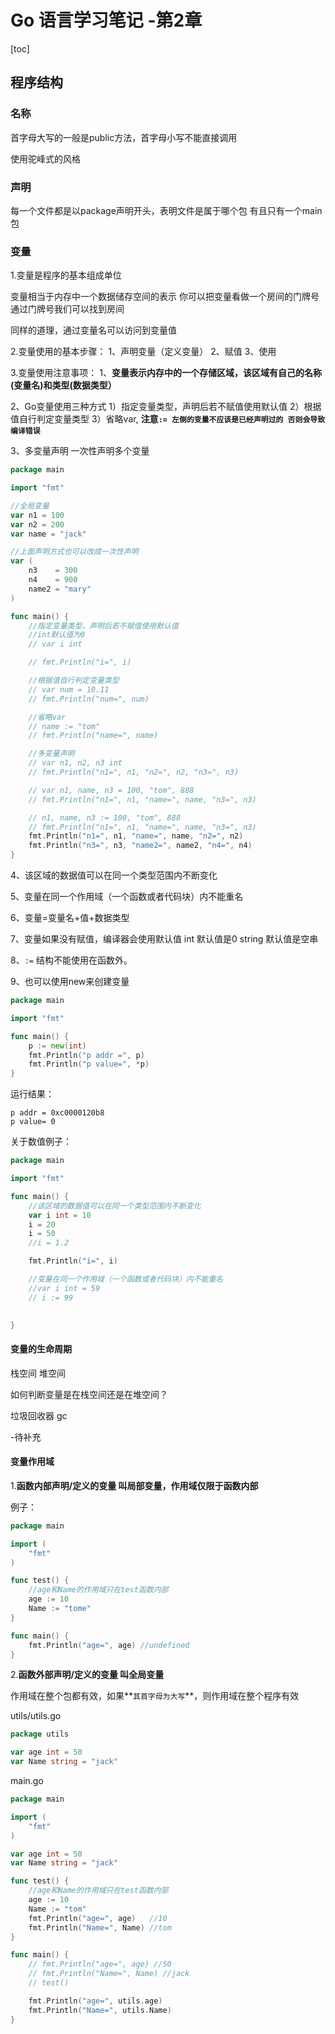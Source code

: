 # Go 语言学习笔记 -第2章

[toc]
## 程序结构

### 名称

首字母大写的一般是public方法，首字母小写不能直接调用

使用驼峰式的风格


### 声明

每一个文件都是以package声明开头，表明文件是属于哪个包
有且只有一个main包



### 变量

1.变量是程序的基本组成单位

变量相当于内存中一个数据储存空间的表示
你可以把变量看做一个房间的门牌号
通过门牌号我们可以找到房间

同样的道理，通过变量名可以访问到变量值

2.变量使用的基本步骤：
1、声明变量（定义变量）
2、赋值
3、使用

3.变量使用注意事项：
1、**变量表示内存中的一个存储区域，该区域有自己的名称(变量名)和类型(数据类型）**

2、Go变量使用三种方式
1）指定变量类型，声明后若不赋值使用默认值
2）根据值自行判定变量类型
3）省略var, **注意`:= 左侧的变量不应该是已经声明过的 否则会导致编译错误`**

3、多变量声明
一次性声明多个变量

```go
package main

import "fmt"

//全局变量
var n1 = 100
var n2 = 200
var name = "jack"

//上面声明方式也可以改成一次性声明
var (
    n3    = 300
    n4    = 900
    name2 = "mary"
)

func main() {
    //指定变量类型，声明后若不赋值使用默认值
    //int默认值为0
    // var i int

    // fmt.Println("i=", i)

    //根据值自行判定变量类型
    // var num = 10.11
    // fmt.Println("num=", num)

    //省略var
    // name := "tom"
    // fmt.Println("name=", name)

    //多变量声明
    // var n1, n2, n3 int
    // fmt.Println("n1=", n1, "n2=", n2, "n3=", n3)

    // var n1, name, n3 = 100, "tom", 888
    // fmt.Println("n1=", n1, "name=", name, "n3=", n3)

    // n1, name, n3 := 100, "tom", 888
    // fmt.Println("n1=", n1, "name=", name, "n3=", n3)
    fmt.Println("n1=", n1, "name=", name, "n2=", n2)
    fmt.Println("n3=", n3, "name2=", name2, "n4=", n4)
}

```
4、该区域的数据值可以在同一个类型范围内不断变化



5、变量在同一个作用域（一个函数或者代码块）内不能重名


6、变量=变量名+值+数据类型


7、变量如果没有赋值，编译器会使用默认值
int 默认值是0
string 默认值是空串


8、`:=` 结构不能使用在函数外。


9、也可以使用new来创建变量

```go
package main

import "fmt"

func main() {
	p := new(int)
	fmt.Println("p addr =", p)
	fmt.Println("p value=", *p)
}

```
运行结果：
```
p addr = 0xc0000120b8
p value= 0
```


关于数值例子：

```go
package main

import "fmt"

func main() {
    //该区域的数据值可以在同一个类型范围内不断变化
    var i int = 10
    i = 20
    i = 50
    //i = 1.2

    fmt.Println("i=", i)

    //变量在同一个作用域（一个函数或者代码块）内不能重名
    //var i int = 59
    // i := 99

    
}
```

####  变量的生命周期

栈空间
堆空间

如何判断变量是在栈空间还是在堆空间？

垃圾回收器 gc

-待补充


#### 变量作用域

1.**函数内部声明/定义的变量 叫局部变量，作用域仅限于函数内部**

例子：
```go
package main

import (
    "fmt"
)

func test() {
    //age和Name的作用域只在test函数内部
    age := 10
    Name := "tome"
}

func main() {
    fmt.Println("age=", age) //undefined
}

```

2.**函数外部声明/定义的变量 叫全局变量**

作用域在整个包都有效，如果**`其首字母为大写`**，则作用域在整个程序有效


utils/utils.go
```go
package utils

var age int = 50
var Name string = "jack"
```

main.go

```go
package main

import (
    "fmt"
)

var age int = 50
var Name string = "jack"

func test() {
    //age和Name的作用域只在test函数内部
    age := 10
    Name := "tom"
    fmt.Println("age=", age)   //10
    fmt.Println("Name=", Name) //tom
}

func main() {
    // fmt.Println("age=", age) //50
    // fmt.Println("Name=", Name) //jack
    // test()

    fmt.Println("age=", utils.age)
    fmt.Println("Name=", utils.Name)
}
```
